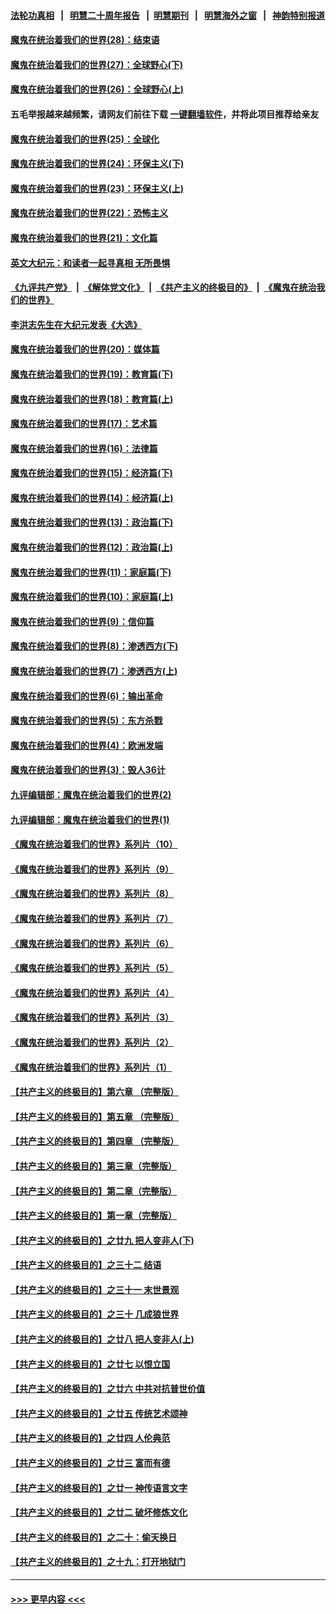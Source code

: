 #### [法轮功真相](https://github.com/gfw-breaker/truth/blob/master/README.md?t=0) &nbsp;&nbsp;|&nbsp;&nbsp; [明慧二十周年报告](https://github.com/gfw-breaker/mh-reports/blob/master/README.md?t=0) &nbsp;&nbsp;|&nbsp;&nbsp;[明慧期刊](https://github.com/gfw-breaker/mh-qikan) &nbsp;&nbsp;|&nbsp;&nbsp; [明慧海外之窗](https://github.com/gfw-breaker/mh-news/blob/master/README.md?t=0) &nbsp;&nbsp;|&nbsp;&nbsp; [神韵特别报道](https://github.com/gfw-breaker/mh-news/blob/master/shenyun.md?t=0)
#### [魔鬼在统治着我们的世界(28)：结束语](../pages/nsc422/n10936246.md?t=06280552) 
#### [魔鬼在统治着我们的世界(27)：全球野心(下)](../pages/nsc422/n10928319.md?t=06280552) 
#### [魔鬼在统治着我们的世界(26)：全球野心(上)](../pages/nsc422/n10900318.md?t=06280552) 
#### 五毛举报越来越频繁，请网友们前往下载 [一键翻墙软件](https://github.com/gfw-breaker/ssr-accounts)，并将此项目推荐给亲友
#### [魔鬼在统治着我们的世界(25)：全球化](../pages/nsc422/n10788205.md?t=06280552) 
#### [魔鬼在统治着我们的世界(24)：环保主义(下)](../pages/nsc422/n10695307.md?t=06280552) 
#### [魔鬼在统治着我们的世界(23)：环保主义(上)](../pages/nsc422/n10688613.md?t=06280552) 
#### [魔鬼在统治着我们的世界(22)：恐怖主义](../pages/nsc422/n10614727.md?t=06280552) 
#### [魔鬼在统治着我们的世界(21)：文化篇](../pages/nsc422/n10597706.md?t=06280552) 
#### [英文大纪元：和读者一起寻真相 无所畏惧](../pages/nsc422/n12542027.md?t=06280552) 
#### [《九评共产党》](https://github.com/begood0513/9ping.md/blob/master/README.md) &nbsp;|&nbsp; [《解体党文化》](../../../../jtdwh.md/blob/master/README.md)  &nbsp;|&nbsp; [《共产主义的终极目的》](../../../../gczydzjmd.md/blob/master/README.md) &nbsp;|&nbsp; [《魔鬼在统治我们的世界》](../../../../mgztzwmdsj.md/blob/master/README.md) 
#### [李洪志先生在大纪元发表《大选》](../pages/nsc422/n12534746.md?t=06280552) 
#### [魔鬼在统治着我们的世界(20)：媒体篇](../pages/nsc422/n10586579.md?t=06280552) 
#### [魔鬼在统治着我们的世界(19)：教育篇(下)](../pages/nsc422/n10564808.md?t=06280552) 
#### [魔鬼在统治着我们的世界(18)：教育篇(上)](../pages/nsc422/n10526970.md?t=06280552) 
#### [魔鬼在统治着我们的世界(17)：艺术篇](../pages/nsc422/n10499093.md?t=06280552) 
#### [魔鬼在统治着我们的世界(16)：法律篇](../pages/nsc422/n10485969.md?t=06280552) 
#### [魔鬼在统治着我们的世界(15)：经济篇(下)](../pages/nsc422/n10469975.md?t=06280552) 
#### [魔鬼在统治着我们的世界(14)：经济篇(上)](../pages/nsc422/n10457370.md?t=06280552) 
#### [魔鬼在统治着我们的世界(13)：政治篇(下)](../pages/nsc422/n10448270.md?t=06280552) 
#### [魔鬼在统治着我们的世界(12)：政治篇(上)](../pages/nsc422/n10444576.md?t=06280552) 
#### [魔鬼在统治着我们的世界(11)：家庭篇(下)](../pages/nsc422/n10440961.md?t=06280552) 
#### [魔鬼在统治着我们的世界(10)：家庭篇(上)](../pages/nsc422/n10435448.md?t=06280552) 
#### [魔鬼在统治着我们的世界(9)：信仰篇](../pages/nsc422/n10432159.md?t=06280552) 
#### [魔鬼在统治着我们的世界(8)：渗透西方(下)](../pages/nsc422/n10429603.md?t=06280552) 
#### [魔鬼在统治着我们的世界(7)：渗透西方(上)](../pages/nsc422/n10426013.md?t=06280552) 
#### [魔鬼在统治着我们的世界(6)：输出革命](../pages/nsc422/n10421536.md?t=06280552) 
#### [魔鬼在统治着我们的世界(5)：东方杀戮](../pages/nsc422/n10417707.md?t=06280552) 
#### [魔鬼在统治着我们的世界(4)：欧洲发端](../pages/nsc422/n10414890.md?t=06280552) 
#### [魔鬼在统治着我们的世界(3)：毁人36计](../pages/nsc422/n10411583.md?t=06280552) 
#### [九评编辑部：魔鬼在统治着我们的世界(2)](../pages/nsc422/n10410036.md?t=06280552) 
#### [九评编辑部：魔鬼在统治着我们的世界(1)](../pages/nsc422/n10406825.md?t=06280552) 
#### [《魔鬼在统治着我们的世界》系列片（10）](../pages/nsc422/n12292670.md?t=06280552) 
#### [《魔鬼在统治着我们的世界》系列片（9）](../pages/nsc422/n12290859.md?t=06280552) 
#### [《魔鬼在统治着我们的世界》系列片（8）](../pages/nsc422/n12287445.md?t=06280552) 
#### [《魔鬼在统治着我们的世界》系列片（7）](../pages/nsc422/n12283425.md?t=06280552) 
#### [《魔鬼在统治着我们的世界》系列片（6）](../pages/nsc422/n12282314.md?t=06280552) 
#### [《魔鬼在统治着我们的世界》系列片（5）](../pages/nsc422/n12281419.md?t=06280552) 
#### [《魔鬼在统治着我们的世界》系列片（4）](../pages/nsc422/n12274024.md?t=06280552) 
#### [《魔鬼在统治着我们的世界》系列片（3）](../pages/nsc422/n12271322.md?t=06280552) 
#### [《魔鬼在统治着我们的世界》系列片（2）](../pages/nsc422/n12269049.md?t=06280552) 
#### [《魔鬼在统治着我们的世界》系列片（1）](../pages/nsc422/n12267575.md?t=06280552) 
#### [【共产主义的终极目的】第六章 （完整版）](../pages/nsc422/n11428913.md?t=06280552) 
#### [【共产主义的终极目的】第五章 （完整版）](../pages/nsc422/n11428912.md?t=06280552) 
#### [【共产主义的终极目的】第四章 （完整版）](../pages/nsc422/n11428907.md?t=06280552) 
#### [【共产主义的终极目的】第三章（完整版）](../pages/nsc422/n11428848.md?t=06280552) 
#### [【共产主义的终极目的】第二章（完整版）](../pages/nsc422/n11428831.md?t=06280552) 
#### [【共产主义的终极目的】第一章（完整版）](../pages/nsc422/n11417651.md?t=06280552) 
#### [【共产主义的终极目的】之廿九 把人变非人(下)](../pages/nsc422/n11344140.md?t=06280552) 
#### [【共产主义的终极目的】之三十二 结语](../pages/nsc422/n11360535.md?t=06280552) 
#### [【共产主义的终极目的】之三十一 末世景观](../pages/nsc422/n11351129.md?t=06280552) 
#### [【共产主义的终极目的】之三十 几成狼世界](../pages/nsc422/n11348280.md?t=06280552) 
#### [【共产主义的终极目的】之廿八 把人变非人(上)](../pages/nsc422/n11340492.md?t=06280552) 
#### [【共产主义的终极目的】之廿七 以恨立国](../pages/nsc422/n11336944.md?t=06280552) 
#### [【共产主义的终极目的】之廿六 中共对抗普世价值](../pages/nsc422/n11324785.md?t=06280552) 
#### [【共产主义的终极目的】之廿五 传统艺术颂神](../pages/nsc422/n11296396.md?t=06280552) 
#### [【共产主义的终极目的】之廿四 人伦典范](../pages/nsc422/n11296397.md?t=06280552) 
#### [【共产主义的终极目的】之廿三 富而有德](../pages/nsc422/n11283598.md?t=06280552) 
#### [【共产主义的终极目的】之廿一 神传语言文字](../pages/nsc422/n11263265.md?t=06280552) 
#### [【共产主义的终极目的】之廿二 破坏修炼文化](../pages/nsc422/n11245728.md?t=06280552) 
#### [【共产主义的终极目的】之二十：偷天换日](../pages/nsc422/n11238846.md?t=06280552) 
#### [【共产主义的终极目的】之十九：打开地狱门](../pages/nsc422/n11206376.md?t=06280552) 

----
#### [ >>> 更早内容 <<< ](../indexes/nsc422-earlier.md)

